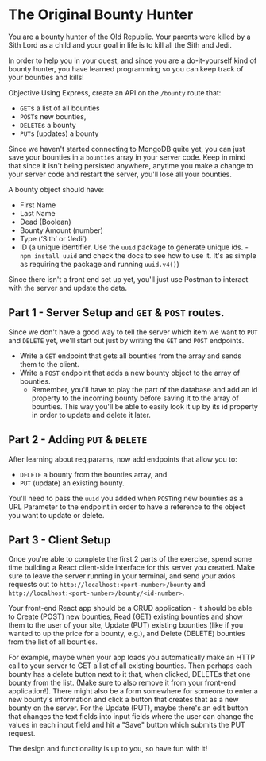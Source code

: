 # The Original Bounty Hunter

You are a bounty hunter of the Old Republic. Your parents were killed by a Sith Lord as a child and your goal in life is to kill all the Sith and Jedi.

In order to help you in your quest, and since you are a do-it-yourself kind of bounty hunter, you have learned programming so you can keep track of your bounties and kills!

Objective
Using Express, create an API on the `/bounty` route that:

* `GET`s a list of all bounties
* `POST`s new bounties,
* `DELETE`s a bounty
* `PUT`s (updates) a bounty

Since we haven't started connecting to MongoDB quite yet, you can just save your bounties in a `bounties` array in your server code. Keep in mind that since it isn't being persisted anywhere, anytime you make a change to your server code and restart the server, you'll lose all your bounties.

A bounty object should have:

* First Name
* Last Name
* Dead (Boolean)
* Bounty Amount (number)
* Type (‘Sith’ or ‘Jedi’)
* ID (a unique identifier. Use the `uuid` package to generate unique ids. - `npm install uuid` and check the docs to see how to use it. It's as simple as requiring the package and running `uuid.v4()`)

Since there isn't a front end set up yet, you'll just use Postman to interact with the server and update the data.

## Part 1 - Server Setup and `GET` & `POST` routes.
Since we don't have a good way to tell the server which item we want to `PUT` and `DELETE` yet, we'll start out just by writing the `GET` and `POST` endpoints.

* Write a `GET` endpoint that gets all bounties from the array and sends them to the client.
* Write a `POST` endpoint that adds a new bounty object to the array of bounties.
    * Remember, you'll have to play the part of the database and add an id property to the incoming bounty before saving it to the array of bounties. This way you'll be able to easily look it up by its id property in order to update and delete it later.

## Part 2 - Adding `PUT` & `DELETE`
After learning about req.params, now add endpoints that allow you to:

* `DELETE` a bounty from the bounties array, and
* `PUT` (update) an existing bounty.

You'll need to pass the `uuid` you added when `POST`ing new bounties as a URL Parameter to the endpoint in order to have a reference to the object you want to update or delete.

## Part 3 - Client Setup
Once you're able to complete the first 2 parts of the exercise, spend some time building a React client-side interface for this server you created. Make sure to leave the server running in your terminal, and send your axios requests out to `http://localhost:<port-number>/bounty` and `http://localhost:<port-number>/bounty/<id-number>`.

Your front-end React app should be a CRUD application - it should be able to Create (POST) new bounties, Read (GET) existing bounties and show them to the user of your site, Update (PUT) existing bounties (like if you wanted to up the price for a bounty, e.g.), and Delete (DELETE) bounties from the list of all bounties.

For example, maybe when your app loads you automatically make an HTTP call to your server to GET a list of all existing bounties. Then perhaps each bounty has a delete button next to it that, when clicked, DELETEs that one bounty from the list. (Make sure to also remove it from your front-end application!). There might also be a form somewhere for someone to enter a new bounty's information and click a button that creates that as a new bounty on the server. For the Update (PUT), maybe there's an edit button that changes the text fields into input fields where the user can change the values in each input field and hit a "Save" button which submits the PUT request.

The design and functionality is up to you, so have fun with it!
